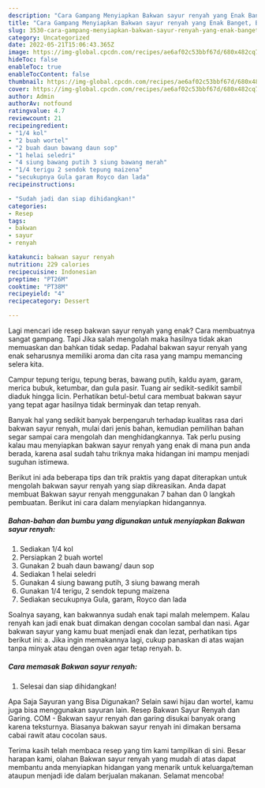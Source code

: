 ```yaml
---
description: "Cara Gampang Menyiapkan Bakwan sayur renyah yang Enak Banget, Buat Buka Puasa Lezat"
title: "Cara Gampang Menyiapkan Bakwan sayur renyah yang Enak Banget, Buat Buka Puasa Lezat"
slug: 3530-cara-gampang-menyiapkan-bakwan-sayur-renyah-yang-enak-banget-buat-buka-puasa-lezat
category: Uncategorized
date: 2022-05-21T15:06:43.365Z
image: https://img-global.cpcdn.com/recipes/ae6af02c53bbf67d/680x482cq70/bakwan-sayur-renyah-foto-resep-utama.jpg
hideToc: false
enableToc: true
enableTocContent: false
thumbnail: https://img-global.cpcdn.com/recipes/ae6af02c53bbf67d/680x482cq70/bakwan-sayur-renyah-foto-resep-utama.jpg
cover: https://img-global.cpcdn.com/recipes/ae6af02c53bbf67d/680x482cq70/bakwan-sayur-renyah-foto-resep-utama.jpg
author: Admin
authorAv: notfound
ratingvalue: 4.7
reviewcount: 21
recipeingredient:
- "1/4 kol"
- "2 buah wortel"
- "2 buah daun bawang daun sop"
- "1 helai seledri"
- "4 siung bawang putih 3 siung bawang merah"
- "1/4 terigu 2 sendok tepung maizena"
- "secukupnya Gula garam Royco dan lada"
recipeinstructions:

- "Sudah jadi dan siap dihidangkan!"
categories:
- Resep
tags:
- bakwan
- sayur
- renyah

katakunci: bakwan sayur renyah 
nutrition: 229 calories
recipecuisine: Indonesian
preptime: "PT26M"
cooktime: "PT38M"
recipeyield: "4"
recipecategory: Dessert

---
```



Lagi mencari ide resep bakwan sayur renyah yang enak? Cara membuatnya sangat gampang. Tapi Jika salah mengolah maka hasilnya tidak akan memuaskan dan bahkan tidak sedap. Padahal bakwan sayur renyah yang enak seharusnya memiliki aroma dan cita rasa yang mampu memancing selera kita.


Campur tepung terigu, tepung beras, bawang putih, kaldu ayam, garam, merica bubuk, ketumbar, dan gula pasir. Tuang air sedikit-sedikit sambil diaduk hingga licin. Perhatikan betul-betul cara membuat bakwan sayur yang tepat agar hasilnya tidak berminyak dan tetap renyah.

Banyak hal yang sedikit banyak berpengaruh terhadap kualitas rasa dari bakwan sayur renyah, mulai dari jenis bahan, kemudian pemilihan bahan segar sampai cara mengolah dan menghidangkannya. Tak perlu pusing kalau mau menyiapkan bakwan sayur renyah yang enak di mana pun anda berada, karena asal sudah tahu triknya maka hidangan ini mampu menjadi suguhan istimewa.


Berikut ini ada beberapa tips dan trik praktis yang dapat diterapkan untuk mengolah bakwan sayur renyah yang siap dikreasikan. Anda dapat membuat Bakwan sayur renyah menggunakan 7 bahan dan 0 langkah pembuatan. Berikut ini cara dalam menyiapkan hidangannya.

<!--inarticleads1-->

##### Bahan-bahan dan bumbu yang digunakan untuk menyiapkan Bakwan sayur renyah:

1. Sediakan 1/4 kol
1. Persiapkan 2 buah wortel
1. Gunakan 2 buah daun bawang/ daun sop
1. Sediakan 1 helai seledri
1. Gunakan 4 siung bawang putih, 3 siung bawang merah
1. Gunakan 1/4 terigu, 2 sendok tepung maizena
1. Sediakan secukupnya Gula, garam, Royco dan lada


Soalnya sayang, kan bakwannya sudah enak tapi malah melempem. Kalau renyah kan jadi enak buat dimakan dengan cocolan sambal dan nasi. Agar bakwan sayur yang kamu buat menjadi enak dan lezat, perhatikan tips berikut ini: a. Jika ingin memakannya lagi, cukup panaskan di atas wajan tanpa minyak atau dengan oven agar tetap renyah. b. 

<!--inarticleads2-->

##### Cara memasak Bakwan sayur renyah:


1. Selesai dan siap dihidangkan!

Apa Saja Sayuran yang Bisa Digunakan? Selain sawi hijau dan wortel, kamu juga bisa menggunakan sayuran lain. Resep Bakwan Sayur Renyah dan Garing. COM - Bakwan sayur renyah dan garing disukai banyak orang karena teksturnya. Biasanya bakwan sayur renyah ini dimakan bersama cabai rawit atau cocolan saus. 

Terima kasih telah membaca resep yang tim kami tampilkan di sini. Besar harapan kami, olahan Bakwan sayur renyah yang mudah di atas dapat membantu anda menyiapkan hidangan yang menarik untuk keluarga/teman ataupun menjadi ide dalam berjualan makanan. Selamat mencoba!
